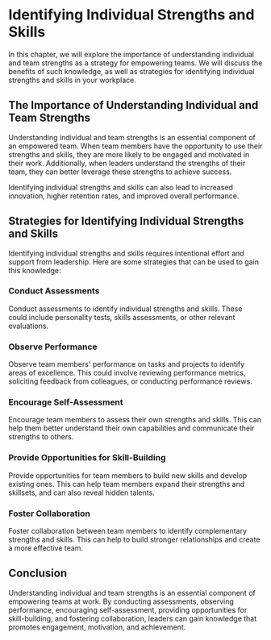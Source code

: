 Identifying Individual Strengths and Skills
===================================================================================================

In this chapter, we will explore the importance of understanding individual and team strengths as a strategy for empowering teams. We will discuss the benefits of such knowledge, as well as strategies for identifying individual strengths and skills in your workplace.

The Importance of Understanding Individual and Team Strengths
-------------------------------------------------------------

Understanding individual and team strengths is an essential component of an empowered team. When team members have the opportunity to use their strengths and skills, they are more likely to be engaged and motivated in their work. Additionally, when leaders understand the strengths of their team, they can better leverage these strengths to achieve success.

Identifying individual strengths and skills can also lead to increased innovation, higher retention rates, and improved overall performance.

Strategies for Identifying Individual Strengths and Skills
----------------------------------------------------------

Identifying individual strengths and skills requires intentional effort and support from leadership. Here are some strategies that can be used to gain this knowledge:

### Conduct Assessments

Conduct assessments to identify individual strengths and skills. These could include personality tests, skills assessments, or other relevant evaluations.

### Observe Performance

Observe team members' performance on tasks and projects to identify areas of excellence. This could involve reviewing performance metrics, soliciting feedback from colleagues, or conducting performance reviews.

### Encourage Self-Assessment

Encourage team members to assess their own strengths and skills. This can help them better understand their own capabilities and communicate their strengths to others.

### Provide Opportunities for Skill-Building

Provide opportunities for team members to build new skills and develop existing ones. This can help team members expand their strengths and skillsets, and can also reveal hidden talents.

### Foster Collaboration

Foster collaboration between team members to identify complementary strengths and skills. This can help to build stronger relationships and create a more effective team.

Conclusion
----------

Understanding individual and team strengths is an essential component of empowering teams at work. By conducting assessments, observing performance, encouraging self-assessment, providing opportunities for skill-building, and fostering collaboration, leaders can gain knowledge that promotes engagement, motivation, and achievement.
